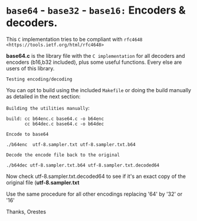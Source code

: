 # ``base64`` - ``base32`` - ``base16:`` Encoders & decoders.

This ``C`` implementation tries to be compliant with ``rfc4648 <https://tools.ietf.org/html/rfc4648>``

**base64.c** is the library file with the ``C implementation`` for all decoders and encoders (b16,b32 included), plus some useful functions. Every else are users of this library.


``Testing encoding/decoding``

You can opt to build using the included ``Makefile`` or doing the build manually as detailed in the next section:

``Building the utilities manually``:

    build: cc b64enc.c base64.c -o b64enc
           cc b64dec.c base64.c -o b64dec


``Encode to base64``

    ./b64enc  utf-8.sampler.txt utf-8.sampler.txt.b64

``Decode the encode file back to the original``

    ./b64dec utf-8.sampler.txt.b64 utf-8.sampler.txt.decoded64


Now check utf-8.sampler.txt.decoded64 to see if it's an exact copy of the original
file (**utf-8.sampler.txt**


Use the same  procedure for all other encodings replacing '64' by '32' or '16'


Thanks,
Orestes

